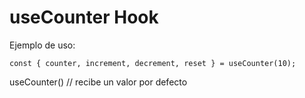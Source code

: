 # useCounter Hook

Ejemplo de uso:
```
const { counter, increment, decrement, reset } = useCounter(10);

```

useCounter() // recibe un valor por defecto